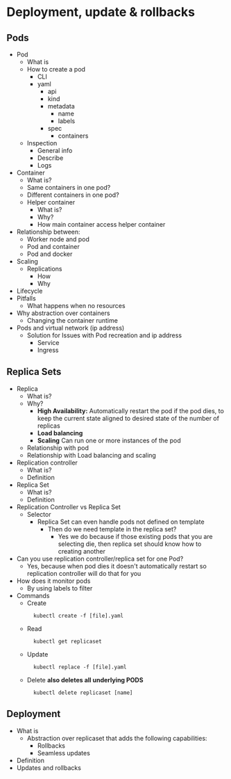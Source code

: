 # Deployment, update & rollbacks

## Pods
- Pod
  - What is
  - How to create a pod
    - CLI
    - yaml
      - api
      - kind
      - metadata
        - name
        - labels
      - spec
        - containers
  - Inspection
    - General info
    - Describe
    - Logs
- Container
  - What is?
  - Same containers in one pod?
  - Different containers in one pod?
  - Helper container
    - What is?
    - Why?
    - How main container access helper container
- Relationship between:
  - Worker node and pod
  - Pod and container
  - Pod and docker
- Scaling
  - Replications
    - How
    - Why
- Lifecycle
- Pitfalls
  - What happens when no resources
- Why abstraction over containers
  - Changing the container runtime
- Pods and virtual network (ip address)
  - Solution for Issues with Pod recreation and ip address
    - Service
    - Ingress
## Replica Sets
- Replica
  - What is?
  - Why?
    - **High Availability:** Automatically restart the pod if the pod dies, to keep the current state aligned to desired state of the number of replicas
    - **Load balancing**
    - **Scaling** Can run one or more instances of the pod
  - Relationship with pod
  - Relationship with Load balancing and scaling
- Replication controller
  - What is?
  - Definition
- Replica Set
  - What is?
  - Definition
- Replication Controller vs Replica Set
  - Selector
    - Replica Set can even handle pods not defined on template
      - Then do we need template in the replica set?
        - Yes we do because if those existing pods that you are selecting die, then replica set should know how to creating another
- Can you use replication controller/replica set for one Pod?
  - Yes, because when pod dies it doesn't automatically restart so replication controller will do that for you
- How does it monitor pods
  - By using labels to filter
- Commands
  - Create
    ```
      kubectl create -f [file].yaml
    ```
  - Read
    ```
      kubectl get replicaset
    ```
  - Update
    ```
      kubectl replace -f [file].yaml
    ```
  - Delete **also deletes all underlying PODS**
    ```
      kubectl delete replicaset [name]
    ```
## Deployment
- What is
  - Abstraction over replicaset that adds the following capabilities:
    - Rollbacks
    - Seamless updates
- Definition
- Updates and rollbacks